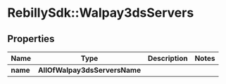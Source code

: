 # RebillySdk::Walpay3dsServers

## Properties
Name | Type | Description | Notes
------------ | ------------- | ------------- | -------------
**name** | **AllOfWalpay3dsServersName** |  | 

